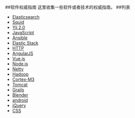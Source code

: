 ##软件权威指南
这里收集一些软件或者技术的权威指南。
##列表
+ [Elasticsearch](https://www.gitbook.com/book/looly/elasticsearch-the-definitive-guide-cn/details)
+ [Squid](http://home.arcor.de/pangj/squid/)
+ [Yii 2.0](http://www.yiichina.com/doc/guide/2.0)
+ [JavaScript](https://book.douban.com/subject/10549733/)
+ [Ansible](http://ansible-tran.readthedocs.io/en/latest/)
+ [Elastic Stack](https://www.gitbook.com/book/chenryn/elk-stack-guide-cn/details)
+ [HTTP](https://book.douban.com/subject/10746113/)
+ [AngularJS](http://www.ituring.com.cn/book/1438)
+ [Vue.js](https://item.jd.com/12028224.html)
+ [Node.js](https://book.douban.com/subject/25892704/)
+ [Netty](https://book.douban.com/subject/26373138/)
+ [Hadoop](https://book.douban.com/subject/6523762/)
+ [Cortex-M3](http://www.realsense.com.cn/download/20100617/175619_296.pdf)
+ [Tomcat](https://book.douban.com/subject/1231138/)
+ [Grails](http://book.51cto.com/art/200711/60215.htm)
+ [Blender](https://book.douban.com/subject/6119771/)
+ [android](https://book.douban.com/subject/25848404/)
+ [jQuery](http://www.infoq.com/cn/minibooks/jquery-guide-v2)
+ [CSS](https://book.douban.com/subject/2308234/)
